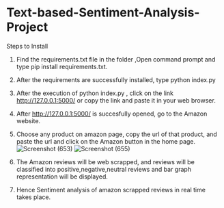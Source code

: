 # Text-based-Sentiment-Analysis-Project
Steps to Install
1. Find the requirements.txt file in the folder ,Open command prompt and type pip install requirements.txt.
2. After the requirements are successfully installed, type python index.py
3. After the execution of python index.py , click on the link http://127.0.0.1:5000/ or copy the link and paste it in your web browser.
4. After  http://127.0.0.1:5000/ is succesfully opened, go to the Amazon website.
5. Choose any product on amazon page, copy the url of that product, and paste the url  and click on the Amazon button in the home page.
![Screenshot (653)](https://user-images.githubusercontent.com/43513216/175886114-d7f3a957-642a-4b6d-b262-8bed14e77b2a.png)
![Screenshot (655)](https://user-images.githubusercontent.com/43513216/175886144-e14bb9ca-0661-472d-b712-bee224c4d881.png)

6. The Amazon reviews will be web scrapped, and reviews will be classified into positive,negative,neutral reviews and bar graph representation will be displayed.
7. Hence Sentiment analysis of amazon scrapped reviews in real time takes place.
